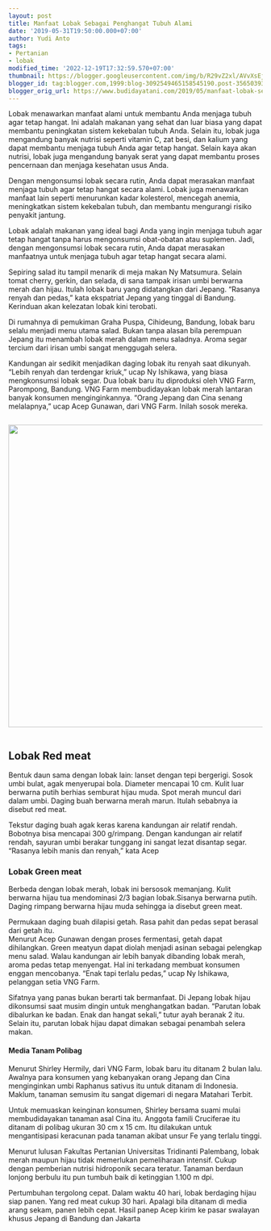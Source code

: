 ```yaml
---
layout: post
title: Manfaat Lobak Sebagai Penghangat Tubuh Alami
date: '2019-05-31T19:50:00.000+07:00'
author: Yudi Anto
tags:
- Pertanian
- lobak
modified_time: '2022-12-19T17:32:59.570+07:00'
thumbnail: https://blogger.googleusercontent.com/img/b/R29vZ2xl/AVvXsEjKBMaCYeJQcKVxJ_xXajaAbmJ7yWISAoWGiz5zZNythP9oeJc_ldVCtVfeBlo1WLm_e0v-VO6tZeFrla0_YyGz27zLWJEB_ktW91DeWqconDHK-v4bDE4fR6fduTF-3o7CMXycce_RMsu3AqWXzb3Ec3WN08mbUrVJwFfFWnb0yq5KORUSy6agtS8djg/s72-c/lobak-1.jpg
blogger_id: tag:blogger.com,1999:blog-3092549465158545190.post-3565039369278881638
blogger_orig_url: https://www.budidayatani.com/2019/05/manfaat-lobak-sebagai-penghangat-tubuh.html
---
```


<p>Lobak menawarkan manfaat alami untuk membantu Anda menjaga tubuh agar tetap hangat. Ini adalah makanan yang sehat dan luar biasa yang dapat membantu peningkatan sistem kekebalan tubuh Anda. Selain itu, lobak juga mengandung banyak nutrisi seperti vitamin C, zat besi, dan kalium yang dapat membantu menjaga tubuh Anda agar tetap hangat. Selain kaya akan nutrisi, lobak juga mengandung banyak serat yang dapat membantu proses pencernaan dan menjaga kesehatan usus Anda.</p>
<p>Dengan mengonsumsi lobak secara rutin, Anda dapat merasakan manfaat menjaga tubuh agar tetap hangat secara alami. Lobak juga menawarkan manfaat lain seperti menurunkan kadar kolesterol, mencegah anemia, meningkatkan sistem kekebalan tubuh, dan membantu mengurangi risiko penyakit jantung.</p>
<p>Lobak adalah makanan yang ideal bagi Anda yang ingin menjaga tubuh agar tetap hangat tanpa harus mengonsumsi obat-obatan atau suplemen. Jadi, dengan mengonsumsi lobak secara rutin, Anda dapat merasakan manfaatnya untuk menjaga tubuh agar tetap hangat secara alami.</p>
<p>Sepiring salad itu tampil menarik di meja makan Ny Matsumura. Selain tomat cherry, gerkin, dan selada, di sana tampak irisan umbi berwarna merah dan hijau. Itulah lobak baru yang didatangkan dari Jepang. &ldquo;Rasanya renyah dan pedas,&rdquo; kata ekspatriat Jepang yang tinggal di Bandung. Kerinduan akan kelezatan lobak kini terobati.</p>
<div style="clear: both; text-align: center; margin: 10px;">
<ins class="adsbygoogle"
     style="display:block"
     data-ad-client="ca-pub-1827136509737499"
     data-ad-slot="8123810405"
     data-ad-format="auto"
     data-full-width-responsive="true"></ins>
<script>
     (adsbygoogle = window.adsbygoogle || []).push({});
</script>
</div>
<p>Di rumahnya di pemukiman Graha Puspa, Cihideung, Bandung, lobak baru selalu menjadi menu utama salad. Bukan tanpa alasan bila perempuan Jepang itu menambah lobak merah dalam menu saladnya. Aroma segar tercium dari irisan umbi sangat menggugah selera.</p>
<p>Kandungan air sedikit menjadikan daging lobak itu renyah saat dikunyah. &ldquo;Lebih renyah dan terdengar kriuk,&rdquo; ucap Ny Ishikawa, yang biasa mengkonsumsi lobak segar. Dua lobak baru itu diproduksi oleh VNG Farm, Parompong, Bandung. VNG Farm membudidayakan lobak merah lantaran banyak konsumen menginginkannya. &ldquo;Orang Jepang dan Cina senang melalapnya,&rdquo; ucap Acep Gunawan, dari VNG Farm. Inilah sosok mereka.</p>
<div class="separator" style="clear: both;"><a href="https://blogger.googleusercontent.com/img/b/R29vZ2xl/AVvXsEjKBMaCYeJQcKVxJ_xXajaAbmJ7yWISAoWGiz5zZNythP9oeJc_ldVCtVfeBlo1WLm_e0v-VO6tZeFrla0_YyGz27zLWJEB_ktW91DeWqconDHK-v4bDE4fR6fduTF-3o7CMXycce_RMsu3AqWXzb3Ec3WN08mbUrVJwFfFWnb0yq5KORUSy6agtS8djg/s1511/lobak-1.jpg" style="display: block; padding: 1em 0; text-align: center; "><img alt="" border="0" width="600" data-original-height="850" data-original-width="1511" src="https://blogger.googleusercontent.com/img/b/R29vZ2xl/AVvXsEjKBMaCYeJQcKVxJ_xXajaAbmJ7yWISAoWGiz5zZNythP9oeJc_ldVCtVfeBlo1WLm_e0v-VO6tZeFrla0_YyGz27zLWJEB_ktW91DeWqconDHK-v4bDE4fR6fduTF-3o7CMXycce_RMsu3AqWXzb3Ec3WN08mbUrVJwFfFWnb0yq5KORUSy6agtS8djg/s600/lobak-1.jpg"/></a></div>
<h2>Lobak Red meat</h2>
<p>Bentuk daun sama dengan lobak lain: lanset dengan tepi bergerigi. Sosok umbi bulat, agak menyerupai bola. Diameter mencapai 10 cm. Kulit luar berwarna putih berhias semburat hijau muda. Spot merah muncul dari dalam umbi. Daging buah berwarna merah marun. Itulah sebabnya ia disebut red meat.</p>
<p>Tekstur daging buah agak keras karena kandungan air relatif rendah. Bobotnya bisa mencapai 300 g/rimpang. Dengan kandungan air relatif rendah, sayuran umbi berakar tunggang ini sangat lezat disantap segar. &ldquo;Rasanya lebih manis dan renyah,&rdquo; kata Acep</p>
<h3>Lobak Green meat</h3>
<div style="clear: both; text-align: center; margin: 10px;">
<ins class="adsbygoogle"
     style="display:block"
     data-ad-client="ca-pub-1827136509737499"
     data-ad-slot="8123810405"
     data-ad-format="auto"
     data-full-width-responsive="true"></ins>
<script>
     (adsbygoogle = window.adsbygoogle || []).push({});
</script>
</div>
<p>Berbeda dengan lobak merah, lobak ini bersosok memanjang. Kulit berwarna hijau tua mendominasi 2/3 bagian lobak.Sisanya berwarna putih. Daging rimpang berwarna hijau muda sehingga ia disebut green meat.</p>
<p>Permukaan daging buah dilapisi getah. Rasa pahit dan pedas sepat berasal dari getah itu.<br />Menurut Acep Gunawan dengan proses fermentasi, getah dapat dihilangkan. Green meatyun dapat diolah menjadi asinan sebagai pelengkap menu salad. Walau kandungan air lebih banyak dibanding lobak merah, aroma pedas tetap menyengat. Hal ini terkadang membuat konsumen enggan mencobanya. &ldquo;Enak tapi terlalu pedas,&rdquo; ucap Ny Ishikawa, pelanggan setia VNG Farm.</p>
<p>Sifatnya yang panas bukan berarti tak bermanfaat. Di Jepang lobak hijau dikonsumsi saat musim dingin untuk menghangatkan badan. &ldquo;Parutan lobak dibalurkan ke badan. Enak dan hangat sekali,&rdquo; tutur ayah beranak 2 itu. Selain itu, parutan lobak hijau dapat dimakan sebagai penambah selera makan.</p>
<h4>Media Tanam Polibag</h4>
<div style="clear: both; text-align: center; margin: 10px;">
<ins class="adsbygoogle"
     style="display:block"
     data-ad-client="ca-pub-1827136509737499"
     data-ad-slot="7493502439"
     data-ad-format="auto"
     data-full-width-responsive="true"></ins>
<script>
     (adsbygoogle = window.adsbygoogle || []).push({});
</script>
</div>
<p>Menurut Shirley Hermily, dari VNG Farm, lobak baru itu ditanam 2 bulan lalu. Awalnya para konsumen yang kebanyakan orang Jepang dan Cina menginginkan umbi Raphanus sativus itu untuk ditanam di Indonesia. Maklum, tanaman semusim itu sangat digemari di negara Matahari Terbit.</p>
<p>Untuk memuaskan keinginan konsumen, Shirley bersama suami mulai membudidayakan tanaman asal Cina itu. Anggota famili Cruciferae itu ditanam di polibag ukuran 30 cm x 15 cm. Itu dilakukan untuk mengantisipasi keracunan pada tanaman akibat unsur Fe yang terlalu tinggi.</p>
<p>Menurut lulusan Fakultas Pertanian Universitas Tridinanti Palembang, lobak merah maupun hijau tidak memerlukan pemeliharaan intensif. Cukup dengan pemberian nutrisi hidroponik secara teratur. Tanaman berdaun lonjong berbulu itu pun tumbuh baik di ketinggian 1.100 m dpi.</p>
<p>Pertumbuhan tergolong cepat. Dalam waktu 40 hari, lobak berdaging hijau siap panen. Yang red meat cukup 30 hari. Apalagi bila ditanam di media arang sekam, panen lebih cepat. Hasil panep Acep kirim ke pasar swalayan khusus Jepang di Bandung dan Jakarta</p>